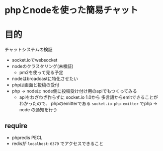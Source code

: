 # phpとnodeを使った簡易チャット

# 目的

チャットシステムの検証  

* socket.ioでwebsocket
* nodeのクラスタリング(未検証)
    * pm2を使って見る予定
* nodeはbroadcastに特化させたい
* phpは画面と投稿の受付
* php -> nodeは node側に投稿受け付け用のapiでもつくってみる
    * apiをわざわざ作らずに socket.io 1.0から 多言語からemitできることがわかったので、 phpのemitterである `socket.io-php-emitter` でphp -> node の通知を行う

## require

* phpredis PECL
* redisが `localhost:6379` でアクセスできること
